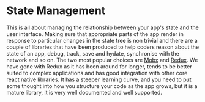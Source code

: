 # State Management

This is all about managing the relationship between your app's state and the user interface. Making sure that appropriate parts of the app render in response to particular changes in the state tree is non trivial and there are a couple of libraries that have been produced to help coders reason about the state of an app, debug, track, save and hydate, synchronise with the network and so on. The two most popular choices are [Mobx](https://mobx.js.org/README.html) and [Redux](https://redux.js.org/). We have gone with Redux as it has been around for longer, tends to be better suited to complex applications and has good integration with other core react native libraries. It has a steeper learning curve, and you need to put some thought into how you structure your code as the app grows, but it is a mature library, it is very well documented and well supported.
